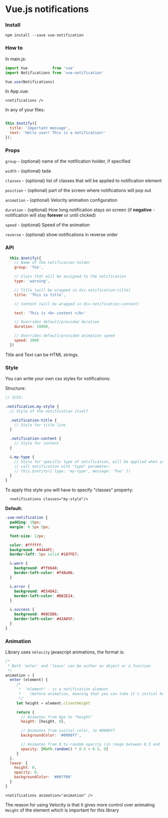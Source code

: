 # Vue.js notifications

### Install

```
npm install --save vue-notification
```

### How to

In main.js:

```javascript
import Vue           from 'vue'
import Notifications from 'vue-notification'

Vue.use(Notifications)
```

In App.vue:

```vue
<notifications />
```

In any of your files:

```javascript

this.$notify({
  title: 'Important message',
  text: 'Hello user! This is a notification!'
});
```

### Props

`group` - (optional) name of the notification holder, if specified

`width` - (optional) tada

`classes` - (optional) list of classes that will be applied to notification element

`position` - (optional) part of the screen where notifications will pop out

`animation` - (optional) Velocity animation configuration

`duration` - (optional) How long notification stays on screen (if **negative** - notification will stay **forever** or until clicked)

`speed` - (optional) Speed of the animation

`reverse` - (optional) show notifications in reverse order

### API

```javascript
  this.$notify({
    // Name of the notification holder
    group: 'foo',

    // Class that will be assigned to the notification
    type: 'warning',

    // Title (will be wrapped in div.notification-title)
    title: 'This is title',

    // Content (will be wrapped in div.notification-content)

    text: 'This is <b> content </b>'

    // Overrides default/provided duration
    duration: 10000,

    // Overrides default/provided animation speed
    speed: 1000
  })
```

Title and Text can be HTML strings.

### Style

You can write your own css styles for notifications:

Structure:

```scss
// SCSS:

.notification.my-style {
  // Style of the notification itself

  .notification-title {
    // Style for title line
  }

  .notification-content {
    // Style for content
  }

  &.my-type {
    // Style for specific type of notification, will be applied when you
    // call notification with "type" parameter:
    // this.$notify({ type: 'my-type', message: 'Foo' })
  }
}
```
To apply this style you will have to specify "classes" property:

```vue
  <notifications classes="my-style"/>
```

**Default:**

```scss
.vue-notification {
  padding: 10px;
  margin: 0 5px 5px;

  font-size: 12px;

  color: #ffffff;
  background: #44A4FC;
  border-left: 5px solid #187FE7;

  &.warn {
    background: #ffb648;
    border-left-color: #f48a06;
  }

  &.error {
    background: #E54D42;
    border-left-color: #B82E24;
  }

  &.success {
    background: #68CD86;
    border-left-color: #42A85F;
  }
}
```

### Animation

Library uses `Velocity` javascript animations, the format is:

```javascript
/*
 * Both 'enter' and 'leave' can be either an object or a function
 */
animation = {
  enter (element) {
     /*
      *  "element" - is a notification element
      *    (before animation, meaning that you can take it's initial height, width, color, etc)
      */
     let height = element.clientHeight

     return {
       // Animates from 0px to "height"
       height: [height, 0],

       // Animates from initial color, to #0000ff
       backgroundColor: '#0000ff',

       // Animates from 0 to random opacity (in range between 0.5 and 1)
       opacity: [Math.random() * 0.5 + 0.5, 0]
     }  
  },
  leave: {
    height: 0,
    opacity: 0,
    backgroundColor: '#00ff00'
  }
}
```

```vue
<notifications animation="animation" />
```

The reason for using Velocity is that it gives more control over animating `Height` of the element which is important for this library
